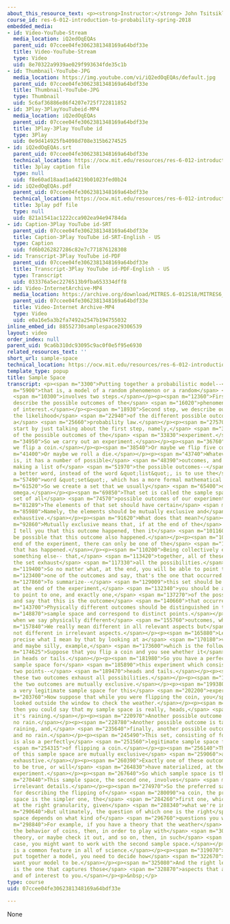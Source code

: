 ```yaml
---
about_this_resource_text: <p><strong>Instructor:</strong> John Tsitsiklis</p>
course_id: res-6-012-introduction-to-probability-spring-2018
embedded_media:
- id: Video-YouTube-Stream
  media_location: iQ2edOqEQAs
  parent_uid: 07ccee04fe3062381348169a64bdf33e
  title: Video-YouTube-Stream
  type: Video
  uid: 8e70322a9939ae029f993634fde35c1b
- id: Thumbnail-YouTube-JPG
  media_location: https://img.youtube.com/vi/iQ2edOqEQAs/default.jpg
  parent_uid: 07ccee04fe3062381348169a64bdf33e
  title: Thumbnail-YouTube-JPG
  type: Thumbnail
  uid: 5c6af36886e86f4207e725f722811852
- id: 3Play-3PlayYouTubeid-MP4
  media_location: iQ2edOqEQAs
  parent_uid: 07ccee04fe3062381348169a64bdf33e
  title: 3Play-3Play YouTube id
  type: 3Play
  uid: 0e9d414925fb4098d708e315b6274525
- id: iQ2edOqEQAs.srt
  parent_uid: 07ccee04fe3062381348169a64bdf33e
  technical_location: https://ocw.mit.edu/resources/res-6-012-introduction-to-probability-spring-2018/part-i-the-fundamentals/sample-space/iQ2edOqEQAs.srt
  title: 3play caption file
  type: null
  uid: f8e60ad18aad1ad4219b01023fed0b24
- id: iQ2edOqEQAs.pdf
  parent_uid: 07ccee04fe3062381348169a64bdf33e
  technical_location: https://ocw.mit.edu/resources/res-6-012-introduction-to-probability-spring-2018/part-i-the-fundamentals/sample-space/iQ2edOqEQAs.pdf
  title: 3play pdf file
  type: null
  uid: 821a1541ac1222cca902ea94e94784da
- id: Caption-3Play YouTube id-SRT
  parent_uid: 07ccee04fe3062381348169a64bdf33e
  title: Caption-3Play YouTube id-SRT-English - US
  type: Caption
  uid: fd6b0262827286c82e7c771876128308
- id: Transcript-3Play YouTube id-PDF
  parent_uid: 07ccee04fe3062381348169a64bdf33e
  title: Transcript-3Play YouTube id-PDF-English - US
  type: Transcript
  uid: 033376a5ec2276513b9fba653334dff8
- id: Video-InternetArchive-MP4
  media_location: https://archive.org/download/MITRES.6-012S18/MITRES6_012S18_L01-02_300k.mp4
  parent_uid: 07ccee04fe3062381348169a64bdf33e
  title: Video-Internet Archive-MP4
  type: Video
  uid: e0a16e5a3b2fa7492a2547b194755032
inline_embed_id: 88552730samplespace29306539
layout: video
order_index: null
parent_uid: 9ca6b310dc93095c9ac0f0e5f95e6930
related_resources_text: ''
short_url: sample-space
technical_location: https://ocw.mit.edu/resources/res-6-012-introduction-to-probability-spring-2018/part-i-the-fundamentals/sample-space
template_type: popup
title: Sample Space
transcript: <p><span m="3300">Putting together a probabilistic model--</span> <span
  m="5900">that is, a model of a random phenomenon or a random</span> <span m="9060">experiment--</span>
  <span m="10300">involves two steps.</span></p><p><span m="12360">First step, we
  describe the possible outcomes of the</span> <span m="16020">phenomenon or experiment
  of interest.</span></p><p><span m="18930">Second step, we describe our beliefs about
  the likelihood</span> <span m="22940">of the different possible outcomes by specifying
  a</span> <span m="25660">probability law.</span></p><p><span m="27570">Here, we
  start by just talking about the first step, namely,</span> <span m="31650">the description
  of the possible outcomes of the</span> <span m="33830">experiment.</span></p><p><span
  m="34950">So we carry out an experiment.</span></p><p><span m="36760">For example,
  we flip a coin.</span></p><p><span m="38540">Or maybe we flip five coins simultaneously.</span></p><p><span
  m="41400">Or maybe we roll a die.</span></p><p><span m="43740">Whatever that experiment
  is, it has a number of possible</span> <span m="48390">outcomes, and we start by
  making a list of</span> <span m="51970">the possible outcomes--</span> <span m="53830">or,
  a better word, instead of the word &quot;list&quot;, is to use the</span> <span
  m="57490">word &quot;set&quot;, which has a more formal mathematical meaning.</span></p><p><span
  m="61520">So we create a set that we usually</span> <span m="65400">denote by capital
  omega.</span></p><p><span m="69850">That set is called the sample space and is the
  set of all</span> <span m="74570">possible outcomes of our experiment.</span></p><p><span
  m="81289">The elements of that set should have certain</span> <span m="84750">properties.</span></p><p><span
  m="85980">Namely, the elements should be mutually exclusive and</span> <span m="89590">collectively
  exhaustive.</span></p><p><span m="91620">What does that mean?</span></p><p><span
  m="92860">Mutually exclusive means that, if at the end of the</span> <span m="96289">experiment,
  I tell you that this outcome happened, then it</span> <span m="101160">should not
  be possible that this outcome also happened.</span></p><p><span m="104970">At the
  end of the experiment, there can only be one of the</span> <span m="107759">outcomes
  that has happened.</span></p><p><span m="110200">Being collectively exhaustive means
  something else-- that,</span> <span m="113420">together, all of these elements of
  the set exhaust</span> <span m="117330">all the possibilities.</span></p><p><span
  m="119400">So no matter what, at the end, you will be able to point to</span> <span
  m="123400">one of the outcomes and say, that's the one that occurred.</span></p><p><span
  m="127860">To summarize--</span> <span m="129009">this set should be such that,
  at the end of the experiment,</span> <span m="132340">you should be always able
  to point to one, and exactly one,</span> <span m="137270">of the possible outcomes
  and say that this is the outcome</span> <span m="140660">that occurred.</span></p><p><span
  m="143700">Physically different outcomes should be distinguished in the</span> <span
  m="148870">sample space and correspond to distinct points.</span></p><p><span m="153530">But
  when we say physically different</span> <span m="155760">outcomes, what do we mean?</span></p><p><span
  m="157840">We really mean different in all relevant aspects but</span> <span m="161910">perhaps
  not different in irrelevant aspects.</span></p><p><span m="165880">Let's make more
  precise what I mean by that by looking at a</span> <span m="170180">very simple,
  and maybe silly, example,</span> <span m="173600">which is the following.</span></p><p><span
  m="174625">Suppose that you flip a coin and you see whether it</span> <span m="178360">resulted
  in heads or tails.</span></p><p><span m="181980">So you have a perfectly legitimate
  sample space for</span> <span m="185890">this experiment which consists of just
  two points--</span> <span m="189470">heads and tails.</span></p><p><span m="191200">Together
  these two outcomes exhaust all possibilities.</span></p><p><span m="196750">And
  the two outcomes are mutually exclusive.</span></p><p><span m="199380">So this is
  a very legitimate sample space for this</span> <span m="202200">experiment.</span></p><p><span
  m="203760">Now suppose that while you were flipping the coin, you</span> <span m="206620">also
  looked outside the window to check the weather.</span></p><p><span m="210110">And
  then you could say that my sample space is really, heads,</span> <span m="217140">and
  it's raining.</span></p><p><span m="220970">Another possible outcome is heads and
  no rain.</span></p><p><span m="228780">Another possible outcome is tails, and it's
  raining, and,</span> <span m="235640">finally, another possible outcome is tails
  and no rain.</span></p><p><span m="245490">This set, consisting of four elements,
  is also a perfectly</span> <span m="251560">legitimate sample space for the experiment</span>
  <span m="254315">of flipping a coin.</span></p><p><span m="256140">The elements
  of this sample space are mutually exclusive</span> <span m="259060">and collectively
  exhaustive.</span></p><p><span m="260390">Exactly one of these outcomes is going
  to be true, or will</span> <span m="264830">have materialized, at the end of the
  experiment.</span></p><p><span m="267640">So which sample space is the correct one?</span></p><p><span
  m="270440">This sample space, the second one, involves</span> <span m="272950">some
  irrelevant details.</span></p><p><span m="274970">So the preferred sample space
  for describing the flipping of</span> <span m="280090">a coin, the preferred sample
  space is the simpler one, the</span> <span m="284260">first one, which is sort of
  at the right granularity, given</span> <span m="288340">what we're interested in.</span></p><p><span
  m="290640">But ultimately, the question of which one is the right</span> <span m="294010">sample
  space depends on what kind of</span> <span m="296760">questions you want to answer.</span></p><p><span
  m="298840">For example, if you have a theory that the weather</span> <span m="302280">affects
  the behavior of coins, then, in order to play with</span> <span m="307020">that
  theory, or maybe check it out, and so on, then, in such</span> <span m="311960">a
  case, you might want to work with the second sample space.</span></p><p><span m="315810">This
  is a common feature in all of science.</span></p><p><span m="319070">Whenever you
  put together a model, you need to decide how</span> <span m="322670">detailed you
  want your model to be.</span></p><p><span m="325080">And the right level of detail
  is the one that captures those</span> <span m="328870">aspects that are relevant
  and of interest to you.</span></p><p>&nbsp;</p>
type: course
uid: 07ccee04fe3062381348169a64bdf33e

---
```

None